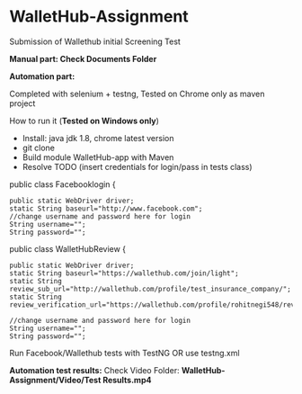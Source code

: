 # WalletHub-Assignment
Submission of Wallethub initial Screening Test 

<b>Manual part: Check Documents Folder</b> 

<b>Automation part:</b>

Completed with selenium + testng, Tested on Chrome only as maven project

How to run it (<b>Tested on Windows only</b>)

<ul><li>Install: java jdk 1.8, chrome latest version</li> 
	<li>git clone</li> 
	<li>Build module WalletHub-app with Maven</li> 
	<li>Resolve TODO (insert credentials for login/pass in tests class)</li></ul> 

public class Facebooklogin {
 
	public static WebDriver driver;
	static String baseurl="http://www.facebook.com";
	//change username and password here for login
	String username="";
	String password="";
  
  public class WalletHubReview {
	
	public static WebDriver driver;
	static String baseurl="https://wallethub.com/join/light";
	static String review_sub_url="http://wallethub.com/profile/test_insurance_company/";
	static String review_verification_url="https://wallethub.com/profile/rohitnegi548/reviews/";
	
	//change username and password here for login
	String username="";
	String password="";
  
Run Facebook/Wallethub tests with TestNG OR use testng.xml

<b>Automation test results:</b> Check Video Folder: <b>WalletHub-Assignment/Video/Test Results.mp4</b>
